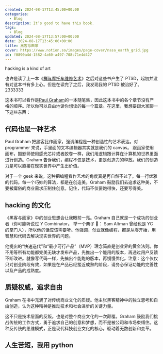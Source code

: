 ```yaml
---
created: 2024-08-17T13:45:00+00:00
categories:
  - Blog
description: It’s good to have this book.
tags:
  - Blog
updated: 2024-08-17T13:57:00+00:00
date: 2024-08-17T13:45:00+00:00
title: 黑客与画家
cover: https://www.notion.so/images/page-cover/nasa_earth_grid.jpg
id: f0890a4d-1582-4a60-a497-708c71e4d427
---
```


hacking is a kind of art

也许是读了上一本《[禅与摩托车维修艺术](/f1a1f945e61f42068d1ac9f9e8e66d8a)》之后对这些书产生了 PTSD，起初并没有对这本书有多上心。但是在读完了之后，我发现我的 PTSD 被治好了。2333333

这本书可以看作是[Paul Graham](https://www.paulgraham.com/)的一本随笔集，因此这本书中的各个章节没有严格的顺序。所以你可以自由地读你想读的每一个篇章。在这里，我想要跟大家聊一下这些东西：

## 代码也是一种艺术

Paul Graham 把黑客比作画家，强调编程是一种创造性的艺术表达。对 programmer 来说，手里面的文本编辑器其实就是我们的 canvas。 跟画家使用画布，摄影师使用感光芯片或者胶卷一样，我们用逻辑跟计算在计算机的世界里面进行创造。Graham 告诉我们，编程不仅是技术，更是创造力的释放。我们的创造力是可以直接在现实世界中产生出价值。

对于一个 geek 来说，这种把编程看作艺术的角度真是再自然不过了。每一行优雅的代码，每一个巧妙的算法，都是在创造美。Graham 鼓励我们去追求这种美，不要被庸俗的商业需求压制住创意。记住，代码不仅要跑得快，还要写得美。

## hacking 的文化

《黑客与画家》中的创业思想会让我眼前一亮。Graham 自己就是一个成功的创业者（你可能听说过 Y Combinator， 举一个栗子 🌰： Sam Altman 曾经也是 YC 的掌门人），所以他的话应该需要听。他强调，创业就像编程，都是从零开始，用智慧和代码去解决现实世界的问题。

他提出的“快速迭代”和“最小可行产品”（MVP）理念简直是创业界的黄金法则。你不用等所有功能都完美无缺才发布产品，先推出一个能用的版本，再通过用户反馈不断改进。就像写代码一样，先搞出个能跑的版本，再慢慢优化。注意：这个仅仅只对创业阶段有效，如果是在产品已经接近成熟的阶段，请务必保证功能的完善性以及产品的成熟度。

## 质疑权威，追求自由

Graham 在书中充满了对传统商业文化的质疑。他主张黑客精神中的独立思考和自由创造，认为这种精神是推动技术和社会进步的关键力量。

这不只是技术层面的反叛，也是对整个商业文化的一次颠覆。Graham 鼓励我们挑战传统的工作方式，勇于追求自己的创意和梦想，而不是被公司和市场束缚住。这种反传统的思维模式，正是现代科技创业文化的核心，驱动着无数创新和变革。

## 人生苦短，我用 python
